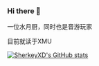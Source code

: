 ### Hi there 👋

<!--
**SherkeyXD/sherkeyxd** is a ✨ _special_ ✨ repository because its `README.md` (this file) appears on your GitHub profile.

Here are some ideas to get you started:

- 🔭 I’m currently working on ...
- 🌱 I’m currently learning ...
- 👯 I’m looking to collaborate on ...
- 🤔 I’m looking for help with ...
- 💬 Ask me about ...
- 📫 How to reach me: ...
- 😄 Pronouns: ...
- ⚡ Fun fact: ...
-->

一位水月厨，同时也是音游玩家

目前就读于XMU

[![SherkeyXD's GitHub stats](https://github-readme-stats.vercel.app/api?username=SherkeyXD&theme=algolia&count_private=true&show_icons=true&hide=stars)](https://github.com/anuraghazra/github-readme-stats)
